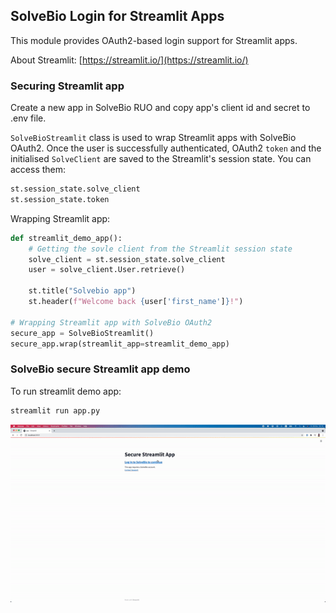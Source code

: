 ## SolveBio Login for Streamlit Apps

This module provides OAuth2-based login support for Streamlit apps.

About Streamlit: [https://streamlit.io/](https://streamlit.io/)


### Securing Streamlit app

Create a new app in SolveBio RUO and copy app's client id and secret to .env file.

`SolveBioStreamlit` class is used to wrap Streamlit apps with SolveBio OAuth2. Once the user is successfully authenticated, OAuth2 `token` and the initialised `SolveClient` are saved to the Streamlit's session state. You can access them:
```python
st.session_state.solve_client
st.session_state.token
```

Wrapping Streamlit app:

```python
def streamlit_demo_app():
    # Getting the sovle client from the Streamlit session state
    solve_client = st.session_state.solve_client
    user = solve_client.User.retrieve()

    st.title("Solvebio app")
    st.header(f"Welcome back {user['first_name']}!")

# Wrapping Streamlit app with SolveBio OAuth2
secure_app = SolveBioStreamlit()
secure_app.wrap(streamlit_app=streamlit_demo_app)
```


### SolveBio secure Streamlit app demo

To run streamlit demo app:
```bash
streamlit run app.py
```
![streamlit-secure-app-demo](streamlit-secure-app-demo.gif)

